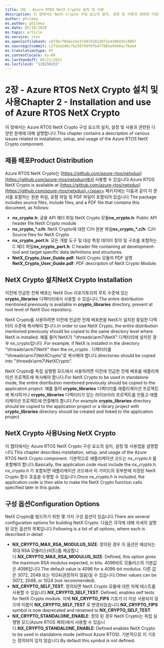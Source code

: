 ```yaml
---
title: 2장 - Azure RTOS NetX Crypto 설치 및 사용
description: 이 장에서는 NetX Crypto 구성 요소의 설치, 설정 및 사용과 관련된 다양한 문제에 대해 설명합니다.
author: philmea
ms.author: philmea
ms.date: 05/19/2020
ms.topic: article
ms.service: rtos
ms.openlocfilehash: cd736cf6bbe15e1f407d1812072a4308435c8007
ms.sourcegitcommit: c2f5da5d6c7b230799f8fbd77885e9940acfbab4
ms.translationtype: HT
ms.contentlocale: ko-KR
ms.lasthandoff: 05/21/2021
ms.locfileid: "110236155"
---
```

# <a name="chapter-2---installation-and-use-of-azure-rtos-netx-crypto"></a><span data-ttu-id="261e8-103">2장 - Azure RTOS NetX Crypto 설치 및 사용</span><span class="sxs-lookup"><span data-stu-id="261e8-103">Chapter 2 - Installation and use of Azure RTOS NetX Crypto</span></span>

<span data-ttu-id="261e8-104">이 장에서는 Azure RTOS NetX Crypto 구성 요소의 설치, 설정 및 사용과 관련된 다양한 문제에 대해 설명합니다.</span><span class="sxs-lookup"><span data-stu-id="261e8-104">This chapter contains a description of various issues related to installation, setup, and usage of the Azure RTOS NetX Crypto component.</span></span>

## <a name="product-distribution"></a><span data-ttu-id="261e8-105">제품 배포</span><span class="sxs-lookup"><span data-stu-id="261e8-105">Product Distribution</span></span>

<span data-ttu-id="261e8-106">Azure RTOS NetX Crypto는 [https://github.com/azure-rtos/netxduo](https://github.com/azure-rtos/netxduo)에서 사용할 수 있습니다.</span><span class="sxs-lookup"><span data-stu-id="261e8-106">Azure RTOS NetX Crypto is available at [https://github.com/azure-rtos/netxduo](https://github.com/azure-rtos/netxduo).</span></span> <span data-ttu-id="261e8-107">패키지에는 다음과 같이 이 문서를 포함하는 원본 파일, 포함 파일 및 PDF 파일이 포함되어 있습니다.</span><span class="sxs-lookup"><span data-stu-id="261e8-107">The package includes source files, include files, and a PDF file that contains this document, as follows:</span></span>

- <span data-ttu-id="261e8-108">**nx_crypto.h**: 공용 API 헤더 파일 NetX Crypto 모듈</span><span class="sxs-lookup"><span data-stu-id="261e8-108">**nx_crypto.h**: Public API header file NetX Crypto module</span></span>
- <span data-ttu-id="261e8-109">**nx_crypto_\*.c/h**: NetX Crypto에 대한 C/H 원본 파일</span><span class="sxs-lookup"><span data-stu-id="261e8-109">**nx_crypto_\*.c/h**: C/H Source files for NetX Crypto</span></span>
- <span data-ttu-id="261e8-110">**nx_crypto_port.h**: 모든 개발 도구 및 대상 특정 데이터 정의 및 구조를 포함하는 C 헤더 파일</span><span class="sxs-lookup"><span data-stu-id="261e8-110">**nx_crypto_port.h**: C header file containing all development-tool and target specific data definitions and structures.</span></span>
- <span data-ttu-id="261e8-111">**NetX_Crypto_User_Guide.pdf**: NetX Crypto 모듈의 PDF 설명</span><span class="sxs-lookup"><span data-stu-id="261e8-111">**NetX_Crypto_User_Guide.pdf**: PDF description of NetX Crypto Module.</span></span>

## <a name="netx-crypto-installation"></a><span data-ttu-id="261e8-112">NetX Crypto 설치</span><span class="sxs-lookup"><span data-stu-id="261e8-112">NetX Crypto Installation</span></span>

<span data-ttu-id="261e8-113">이전에 언급한 전체 배포는 NetX Duo 리포지토리의 루트 수준에 있는 **crypto_libraries** 디렉터리에서 사용할 수 있습니다.</span><span class="sxs-lookup"><span data-stu-id="261e8-113">The entire distribution mentioned previously is available in **crypto_libraries** directory, present at root level of NetX Duo repository.</span></span>

<span data-ttu-id="261e8-114">NetX Crypto를 사용하려면 이전에 언급한 전체 배포판을 NetX가 설치된 동일한 디렉터리 수준에 복사해야 합니다.</span><span class="sxs-lookup"><span data-stu-id="261e8-114">In order to use NetX Crypto, the entire distribution mentioned previously should be copied to the same directory level where NetX is installed.</span></span> <span data-ttu-id="261e8-115">예를 들어 NetX가 "\threadx\arm7\NetX" 디렉터리에 설치된 경우 nx_crypto입니다 *.*</span><span class="sxs-lookup"><span data-stu-id="261e8-115">For example, if NetX is installed in the directory "\threadx\arm7\NetX" then the nx_crypto *.*</span></span> <span data-ttu-id="261e8-116">디렉터리를 "\threadx\arm7\NetXCrypto"로 복사해야 합니다.</span><span class="sxs-lookup"><span data-stu-id="261e8-116">directories should be copied into "\threadx\arm7\NetXCrypto".</span></span>

<span data-ttu-id="261e8-117">NetX Crypto를 독립 실행형 모드에서 사용하려면 이전에 언급한 전체 배포를 애플리케이션 프로젝트에 복사해야 합니다.</span><span class="sxs-lookup"><span data-stu-id="261e8-117">For NetX Crypto to be used in standalone mode, the entire distribution mentioned previously should be copied to the application project.</span></span> <span data-ttu-id="261e8-118">예를 들어 **crypto_libraries** 디렉터리를 애플리케이션 프로젝트에 복사하거나 **crypto_libraries** 디렉터리가 있는 라이브러리 프로젝트를 만들고 애플리케이션 프로젝트에 연결해야 합니다.</span><span class="sxs-lookup"><span data-stu-id="261e8-118">For example **crypto_libraries** directory should be copied to the application project or a library project with **crypto_libraries** directory should be created and linked to the application project.</span></span> 

## <a name="using-netx-crypto"></a><span data-ttu-id="261e8-119">NetX Crypto 사용</span><span class="sxs-lookup"><span data-stu-id="261e8-119">Using NetX Crypto</span></span>

<span data-ttu-id="261e8-120">이 챕터에서는 Azure RTOS NetX Crypto 구성 요소의 설치, 설정 및 사용법을 설명합니다.</span><span class="sxs-lookup"><span data-stu-id="261e8-120">This chapter describes installation, setup, and usage of the Azure RTOS NetX Crypto component.</span></span> <span data-ttu-id="261e8-121">기본적으로 애플리케이션 코드는 *nx_crypto.h* 를 포함해야 합니다.</span><span class="sxs-lookup"><span data-stu-id="261e8-121">Basically, the application code must include the *nx_crypto.h*.</span></span>  <span data-ttu-id="261e8-122">*nx_crypto.h* 가 포함되면 애플리케이션 코드에서 이 가이드의 뒷부분에 지정된 NetX Crypto 함수 호출을 수행할 수 있습니다.</span><span class="sxs-lookup"><span data-stu-id="261e8-122">Once *nx_crypto.h* is included, the application code is then able to make the NetX Crypto function calls specified later in this guide.</span></span>

## <a name="configuration-options"></a><span data-ttu-id="261e8-123">구성 옵션</span><span class="sxs-lookup"><span data-stu-id="261e8-123">Configuration Options</span></span>

<span data-ttu-id="261e8-124">NetX Crypto를 빌드하기 위한 몇 가지 구성 옵션이 있습니다.</span><span class="sxs-lookup"><span data-stu-id="261e8-124">There are several configuration options for building NetX Crypto.</span></span> <span data-ttu-id="261e8-125">다음은 각각에 대해 자세히 설명된 모든 옵션의 목록입니다.</span><span class="sxs-lookup"><span data-stu-id="261e8-125">Following is a list of all options, where each is described in detail:</span></span>

- <span data-ttu-id="261e8-126">**NX_CRYPTO_MAX_RSA_MODULUS_SIZE**: 정의된 경우 이 옵션은 예상되는 최대 RSA 모듈러스(비트)를 제공합니다.</span><span class="sxs-lookup"><span data-stu-id="261e8-126">**NX_CRYPTO_MAX_RSA_MODULUS_SIZE**: Defined, this option gives the maximum RSA modulus expected, in bits.</span></span> <span data-ttu-id="261e8-127">4096비트 모듈러스의 기본값은 4096입니다.</span><span class="sxs-lookup"><span data-stu-id="261e8-127">The default value is 4096 for a 4096-bit modulus.</span></span> <span data-ttu-id="261e8-128">다른 값은 3072, 2048 또는 1024(권장하지 않음)일 수 있습니다.</span><span class="sxs-lookup"><span data-stu-id="261e8-128">Other values can be 3072, 2048, or 1024 (not recommended).</span></span>
- <span data-ttu-id="261e8-129">**NX_CRYPTO_SELF_TEST**: 정의되면 NetX Crypto 모듈에 대한 자체 테스트를 사용할 수 있습니다.</span><span class="sxs-lookup"><span data-stu-id="261e8-129">**NX_CRYPTO_SELF_TEST**: Defined, enables self tests for NetX Crypto module.</span></span> <span data-ttu-id="261e8-130">이제 **NX_CRYPTO_FIPS** 기호가 더 이상 사용되지 않으며 이름이 **NX_CRYPTO_SELF_TEST** 로 변경되었습니다.</span><span class="sxs-lookup"><span data-stu-id="261e8-130">**NX_CRYPTO_FIPS** symbol is now deprecated and renamed to **NX_CRYPTO_SELF_TEST**</span></span>
- <span data-ttu-id="261e8-131">**NX_CRYPTO_STANDALONE_ENABLE**: 정의 된 경우 NetX Crypto는 독립 실행형 모드(Azure RTOS 제외)에서 사용할 수 있습니다.</span><span class="sxs-lookup"><span data-stu-id="261e8-131">**NX_CRYPTO_STANDALONE_ENABLE**: Defined enables NetX Crypto to be used in standalone mode (without Azure RTOS).</span></span> <span data-ttu-id="261e8-132">기본적으로 이 기호는 정의되어 있지 않습니다.</span><span class="sxs-lookup"><span data-stu-id="261e8-132">By default this symbol is not defined.</span></span>
